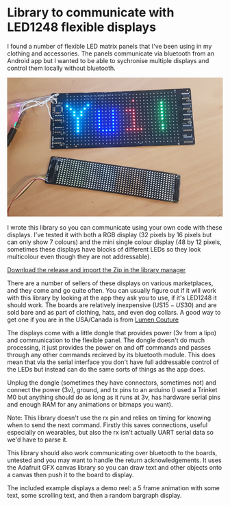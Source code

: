 # Library to communicate with LED1248 flexible displays

I found a number of flexible LED matrix panels that I've been using in
my clothing and accessories. The panels communicate via bluetooth from
an Android app but I wanted to be able to sychronise multiple displays
and control them locally without bluetooth.

![](demo1.jpg)

I wrote this library so you can communicate using your own code with
these displays. I've tested it with both a RGB display (32 pixels by
16 pixels but can only show 7 colours) and the mini single colour
display (48 by 12 pixels, sometimes these displays have blocks of
different LEDs so they look multicolour even though they are not
addressable).

[Download the release and import the Zip in the library manager](https://github.com/kigyui/LED1248/releases/)

There are a number of sellers of these displays on various
marketplaces, and they come and go quite often. You can usually figure
out if it will work with this library by looking at the app they ask
you to use, if it's LED1248 it should work. The boards are relatively
inexpensive (US$15-US$30) and are sold bare and as part of clothing,
hats, and even dog collars.  A good way to get one if you are in the
USA/Canada is from [Lumen Couture](https://www.wearabletutorials.com/buy-ultra-thin-led-matrix-panels/)

The displays come with a little dongle that provides power (3v from a
lipo) and communication to the flexible panel. The dongle doesn't do
much processing, it just provides the power on and off commands and
passes through any other commands recieved by its bluetooth
module. This does mean that via the serial interface you don't have
full addressable control of the LEDs but instead can do the same sorts
of things as the app does.

Unplug the dongle (sometimes they have connectors, sometimes not) and
connect the power (3v), ground, and tx pins to an arduino (I used a
Trinket M0 but anything should do as long as it runs at 3v, has
hardware serial pins and enough RAM for any animations or bitmaps you
want).

Note: This library doesn't use the rx pin and relies on timing for
knowing when to send the next command. Firstly this saves connections,
useful especially on wearables, but also the rx isn't actually UART
serial data so we'd have to parse it.

This library should also work communicating over bluetooth to the
boards, untested and you may want to handle the return
acknowledgements. It uses the Adafruit GFX canvas library so you can
draw text and other objects onto a canvas then push it to the board to
display.

The included example displays a demo reel: a 5 frame animation with
some text, some scrolling text, and then a random bargraph display.
